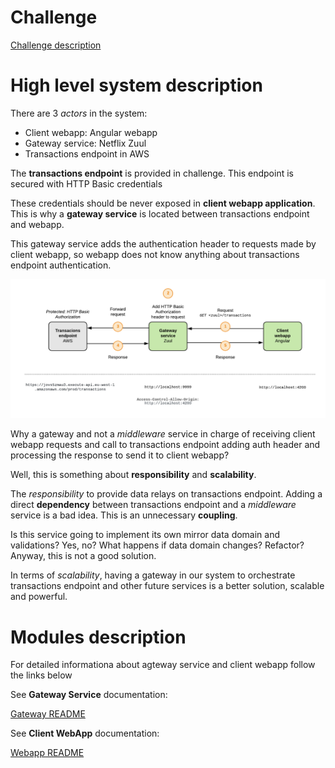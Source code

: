 # Challenge

[Challenge description](https://github.com/payvision-development/recruitment-challenges/tree/fullstack-engineer)

# High level system description

There are 3 _actors_ in the system:

* Client webapp: Angular webapp
* Gateway service: Netflix Zuul
* Transactions endpoint in AWS

The **transactions endpoint** is provided in challenge. This endpoint is secured with HTTP Basic credentials

These credentials should be never exposed in **client webapp application**. This is why a **gateway service** is located between transactions endpoint and webapp.

This gateway service adds the authentication header to requests made by client webapp, so webapp does not know anything about transactions endpoint authentication.

![alt text](./img/high-level-description.png "High level description")

Why a gateway and not a _middleware_ service in charge of receiving client webapp requests and call to transactions endpoint adding auth header and processing the response to send it to client webapp?

Well, this is something about **responsibility** and **scalability**.

The _responsibility_ to provide data relays on transactions endpoint. Adding a direct **dependency** between transactions endpoint and a _middleware_ service is a bad idea. This is an unnecessary **coupling**. 

Is this service going to implement its own mirror data domain and validations? Yes, no? What happens if data domain changes? Refactor? Anyway, this is not a good solution.

In terms of _scalability_, having a gateway in our system to orchestrate transactions endpoint and other future services is a better solution, scalable and powerful.

# Modules description

For detailed informationa about agteway service and client webapp follow the links below

See **Gateway Service** documentation:

[Gateway README](./zuul-gateway)

See **Client WebApp** documentation:

[Webapp README](./webapp)
